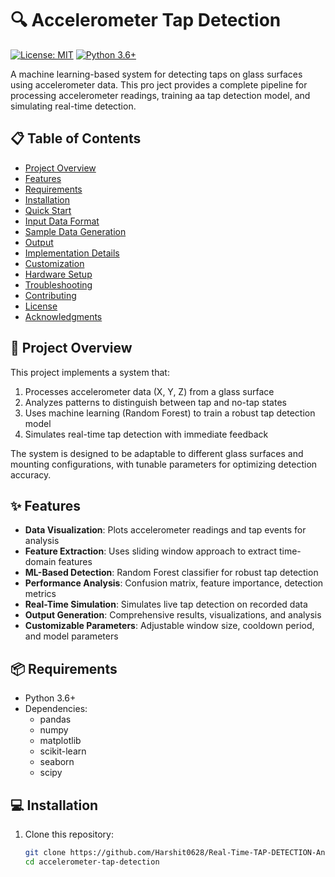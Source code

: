 # 🔍 Accelerometer Tap Detection

[![License: MIT](https://img.shields.io/badge/License-MIT-blue.svg)](https://opensource.org/licenses/MIT)
[![Python 3.6+](https://img.shields.io/badge/python-3.6+-blue.svg)](https://www.python.org/downloads/)

A machine learning-based system for detecting taps on glass surfaces using accelerometer data. This pro ject provides a complete pipeline for processing accelerometer readings, training aa tap detection model, and simulating real-time detection.


## 📋 Table of Contents

- [Project Overview](#project-overview)
- [Features](#features)
- [Requirements](#requirements)
- [Installation](#installation)
- [Quick Start](#quick-start)
- [Input Data Format](#input-data-format)
- [Sample Data Generation](#sample-data-generation)
- [Output](#output)
- [Implementation Details](#implementation-details)
- [Customization](#customization)
- [Hardware Setup](#hardware-setup)
- [Troubleshooting](#troubleshooting)
- [Contributing](#contributing)
- [License](#license)
- [Acknowledgments](#acknowledgments)

## 🔭 Project Overview

This project implements a system that:

1. Processes accelerometer data (X, Y, Z) from a glass surface
2. Analyzes patterns to distinguish between tap and no-tap states
3. Uses machine learning (Random Forest) to train a robust tap detection model
4. Simulates real-time tap detection with immediate feedback

The system is designed to be adaptable to different glass surfaces and mounting configurations, with tunable parameters for optimizing detection accuracy.

## ✨ Features

- **Data Visualization**: Plots accelerometer readings and tap events for analysis
- **Feature Extraction**: Uses sliding window approach to extract time-domain features
- **ML-Based Detection**: Random Forest classifier for robust tap detection
- **Performance Analysis**: Confusion matrix, feature importance, detection metrics
- **Real-Time Simulation**: Simulates live tap detection on recorded data
- **Output Generation**: Comprehensive results, visualizations, and analysis
- **Customizable Parameters**: Adjustable window size, cooldown period, and model parameters

## 📦 Requirements

- Python 3.6+
- Dependencies:
  - pandas
  - numpy
  - matplotlib
  - scikit-learn
  - seaborn
  - scipy

## 💻 Installation

1. Clone this repository:
   ```bash
   git clone https://github.com/Harshit0628/Real-Time-TAP-DETECTION-Analysis.git
   cd accelerometer-tap-detection
